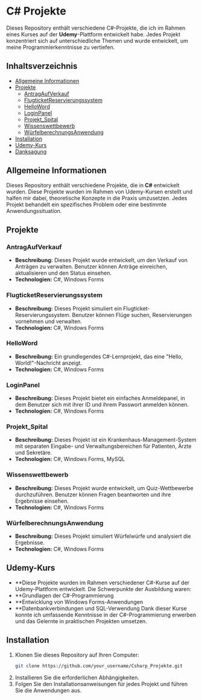﻿# C# Projekte

Dieses Repository enthält verschiedene C#-Projekte, die ich im Rahmen eines Kurses auf der **Udemy**-Plattform entwickelt habe. Jedes Projekt konzentriert sich auf unterschiedliche Themen und wurde entwickelt, um meine Programmierkenntnisse zu vertiefen.

## Inhaltsverzeichnis
- [Allgemeine Informationen](#allgemeine-informationen)
- [Projekte](#projekte)
  - [AntragAufVerkauf](#antragaufverkauf)
  - [FlugticketReservierungssystem](#flugticketreservierungssystem)
  - [HelloWord](#helloword)
  - [LoginPanel](#loginpanel)
  - [Projekt_Spital](#projekt_spital)
  - [Wissenswettbewerb](#wissenswettbewerb)
  - [WürfelberechnungsAnwendung](#würfelberechnungsanwendung)
- [Installation](#installation)
- [Udemy-Kurs](#udemy-kurs)
- [Danksagung](#danksagung)

## Allgemeine Informationen

Dieses Repository enthält verschiedene Projekte, die in **C#** entwickelt wurden. Diese Projekte wurden im Rahmen von Udemy-Kursen erstellt und halfen mir dabei, theoretische Konzepte in die Praxis umzusetzen. Jedes Projekt behandelt ein spezifisches Problem oder eine bestimmte Anwendungssituation.

## Projekte

### AntragAufVerkauf
- **Beschreibung:** Dieses Projekt wurde entwickelt, um den Verkauf von Anträgen zu verwalten. Benutzer können Anträge einreichen, aktualisieren und den Status einsehen.
- **Technologien:** C#, Windows Forms

### FlugticketReservierungssystem
- **Beschreibung:** Dieses Projekt simuliert ein Flugticket-Reservierungssystem. Benutzer können Flüge suchen, Reservierungen vornehmen und verwalten.
- **Technologien:** C#, Windows Forms

### HelloWord
- **Beschreibung:** Ein grundlegendes C#-Lernprojekt, das eine "Hello, World!"-Nachricht anzeigt.
- **Technologien:** C#, Windows Forms

### LoginPanel
- **Beschreibung:** Dieses Projekt bietet ein einfaches Anmeldepanel, in dem Benutzer sich mit ihrer ID und ihrem Passwort anmelden können.
- **Technologien:** C#, Windows Forms

### Projekt_Spital
- **Beschreibung:** Dieses Projekt ist ein Krankenhaus-Management-System mit separaten Eingabe- und Verwaltungsbereichen für Patienten, Ärzte und Sekretäre.
- **Technologien:** C#, Windows Forms, MySQL

### Wissenswettbewerb
- **Beschreibung:** Dieses Projekt wurde entwickelt, um Quiz-Wettbewerbe durchzuführen. Benutzer können Fragen beantworten und ihre Ergebnisse einsehen.
- **Technologien:** C#, Windows Forms

### WürfelberechnungsAnwendung
- **Beschreibung:** Dieses Projekt simuliert Würfelwürfe und analysiert die Ergebnisse.
- **Technologien:** C#, Windows Forms
  
## Udemy-Kurs
- **Diese Projekte wurden im Rahmen verschiedener C#-Kurse auf der Udemy-Plattform entwickelt. Die Schwerpunkte der Ausbildung waren:
- **Grundlagen der C#-Programmierung
- **Entwicklung von Windows Forms-Anwendungen
- **Datenbankverbindungen und SQL-Verwendung
Dank dieser Kurse konnte ich umfassende Kenntnisse in der C#-Programmierung erwerben und das Gelernte in praktischen Projekten umsetzen.

## Installation

1. Klonen Sie dieses Repository auf Ihren Computer:
   ```bash
   git clone https://github.com/your_username/Csharp_Projekte.git
2. Installieren Sie die erforderlichen Abhängigkeiten.
3. Folgen Sie den Installationsanweisungen für jedes Projekt und führen Sie die Anwendungen aus.
